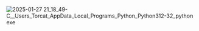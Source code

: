 ![2025-01-27 21_18_49-C__Users_Torcat_AppData_Local_Programs_Python_Python312-32_python exe](https://github.com/user-attachments/assets/539a9403-311f-41c3-9444-f301e09fe973)
